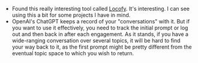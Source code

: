 * Found this really interesting tool called [Locofy](https://www.locofy.ai/). It's interesting. I can see using this a bit for some projects I have in mind.
* OpenAI's ChatGPT keeps a record of your "conversations" with it. But if you want to use it effectively, you need to track the initial prompt or log out and then back in after each engagement. As it stands, if you have a wide-ranging conversation over several topics, it will be hard to find your way back to it, as the first prompt might be pretty different from the eventual topic space to which you wish to return.

